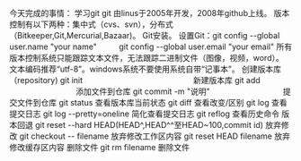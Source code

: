 今天完成的事情：
学习git
git 由linus于2005年开发，2008年github上线。
版本控制有以下两种：集中式（cvs、svn），分布式（Bitkeeper,Git,Mercurial,Bazaar)。
Git安装。
设置Git：git config --global user.name "your name"
         git config --global user.email "your email"
所有版本控制系统只能跟踪文本文件，无法跟踪二进制文件（图像，视频，word）。
文本编码推荐“utf-8”。windows系统不要使用系统自带“记事本”。
创建版本库（repository)
git init                                                  新建版本库
git add  <file>                                           添加文件到仓库
git commit -m "说明"                                      提交文件到仓库
git status                                                查看版本库当前状态
git diff                                                  查看改变/区别
git log                                                   查看提交日志
git log --pretty=oneline                                  简化查看提交日志
git reflog                                                查看历史命令
版本回退
git reset --hard HEAD(HEAD^,HEAD^^至HEAD~100,commit id)
放弃修改
git checkout -- filename                                  放弃修改工作区内容
git reset HEAD  filename                                  放弃修改缓存区内容
删除文件
git rm filename                                           删除文件
